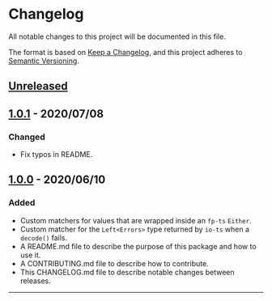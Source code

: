# Changelog

All notable changes to this project will be documented in this file.

The format is based on [Keep a Changelog](https://keepachangelog.com/en/1.0.0/),
and this project adheres to [Semantic Versioning](https://semver.org/spec/v2.0.0.html).

## [Unreleased]

## [1.0.1] - 2020/07/08

### Changed

- Fix typos in README.

## [1.0.0] - 2020/06/10

### Added

- Custom matchers for values that are wrapped inside an `fp-ts` `Either`.
- Custom matcher for the `Left<Errors>` type returned by `io-ts` when a `decode()` fails.
- A README.md file to describe the purpose of this package and how to use it.
- A CONTRIBUTING.md file to describe how to contribute.
- This CHANGELOG.md file to describe notable changes between releases.

---

[unreleased]: https://github.com/relmify/jest-fp-ts/compare/v1.0.1...HEAD
[1.0.1]: https://github.com/relmify/jest-fp-ts/compare/v1.0.0...v1.0.1
[1.0.0]: https://github.com/relmify/jest-fp-ts/releases/tag/v1.0.0
